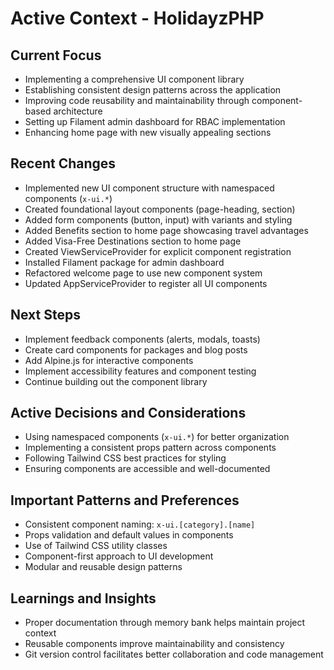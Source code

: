 # Active Context - HolidayzPHP

## Current Focus
- Implementing a comprehensive UI component library
- Establishing consistent design patterns across the application
- Improving code reusability and maintainability through component-based architecture
- Setting up Filament admin dashboard for RBAC implementation
- Enhancing home page with new visually appealing sections

## Recent Changes
- Implemented new UI component structure with namespaced components (`x-ui.*`)
- Created foundational layout components (page-heading, section)
- Added form components (button, input) with variants and styling
- Added Benefits section to home page showcasing travel advantages
- Added Visa-Free Destinations section to home page
- Created ViewServiceProvider for explicit component registration
- Installed Filament package for admin dashboard
- Refactored welcome page to use new component system
- Updated AppServiceProvider to register all UI components

## Next Steps
- Implement feedback components (alerts, modals, toasts)
- Create card components for packages and blog posts
- Add Alpine.js for interactive components
- Implement accessibility features and component testing
- Continue building out the component library

## Active Decisions and Considerations
- Using namespaced components (`x-ui.*`) for better organization
- Implementing a consistent props pattern across components
- Following Tailwind CSS best practices for styling
- Ensuring components are accessible and well-documented

## Important Patterns and Preferences
- Consistent component naming: `x-ui.[category].[name]`
- Props validation and default values in components
- Use of Tailwind CSS utility classes
- Component-first approach to UI development
- Modular and reusable design patterns

## Learnings and Insights
- Proper documentation through memory bank helps maintain project context
- Reusable components improve maintainability and consistency
- Git version control facilitates better collaboration and code management